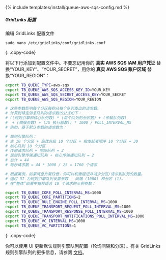 {% include templates/install/queue-aws-sqs-config.md %}

##### GridLinks 配置

编辑 GridLinks 配置文件

```text
sudo nano /etc/gridlinks/conf/gridlinks.conf
```
{: .copy-code}

将以下行添加到配置文件中。不要忘记用你的 **真实 AWS SQS IAM 用户凭证** 替换“YOUR_KEY”、“YOUR_SECRET”，用你的 **真实 AWS SQS 账户区域** 替换“YOUR_REGION”：

```bash
export TB_QUEUE_TYPE=aws-sqs
export TB_QUEUE_AWS_SQS_ACCESS_KEY_ID=YOUR_KEY
export TB_QUEUE_AWS_SQS_SECRET_ACCESS_KEY=YOUR_SECRET
export TB_QUEUE_AWS_SQS_REGION=YOUR_REGION

# 这些参数影响每个分区每秒从每个队列发出的请求数。
# 计算到特定消息队列的请求数的公式如下：
# ((规则引擎和核心队列数) * (每个队列的分区数) + (传输队列数)
#  + (微服务数) + (JS 执行器数)) * 1000 / POLL_INTERVAL_MS
# 例如，基于默认参数的请求数为：

# 规则引擎队列：
# 主 10 个分区 + 高优先级 10 个分区 + 按发起者顺序 10 个分区 = 30
# 核心队列 10 个分区
# 传输请求队列 + 响应队列 = 2
# 规则引擎传输通知队列 + 核心传输通知队列 = 2
# 总计 = 44
# 每秒请求数 = 44 * 1000 / 25 = 1760 个请求

# 根据案例，如果消息负载较低，你可以权衡延迟并减少分区/请求到队列的数量。
# 通过 UI 为规则引擎队列设置参数 - 间隔 (1000) 和分区 (1)。
# 在“整体”部署中每秒适合 10 个请求的示例参数：

export TB_QUEUE_CORE_POLL_INTERVAL_MS=1000
export TB_QUEUE_CORE_PARTITIONS=2
export TB_QUEUE_RULE_ENGINE_POLL_INTERVAL_MS=1000
export TB_QUEUE_TRANSPORT_REQUEST_POLL_INTERVAL_MS=1000
export TB_QUEUE_TRANSPORT_RESPONSE_POLL_INTERVAL_MS=1000
export TB_QUEUE_TRANSPORT_NOTIFICATIONS_POLL_INTERVAL_MS=1000
export TB_QUEUE_VC_INTERVAL_MS=1000
export TB_QUEUE_VC_PARTITIONS=1
```
{: .copy-code}

你可以使用 UI 更新默认规则引擎队列配置（轮询间隔和分区）。有关 GridLinks 规则引擎队列的更多信息，请参阅 [文档](/docs/{{docsPrefix}}user-guide/rule-engine-2-5/queues/)。